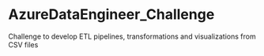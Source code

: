 # AzureDataEngineer_Challenge
Challenge to develop ETL pipelines, transformations and visualizations from CSV files
